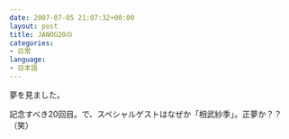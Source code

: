 ```yaml
---
date: 2007-07-05 21:07:32+00:00
layout: post
title: JANOG20の
categories:
- 日常
language:
- 日本語
---
```


夢を見ました。

記念すべき20回目。で、スペシャルゲストはなぜか「相武紗季」。正夢か？？（笑）
